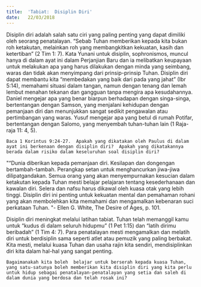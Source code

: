 ```yaml
---
title:  'Tabiat:  Disiplin Diri'
date:   22/03/2018
---
```


Disiplin diri adalah salah satu ciri yang paling penting yang dapat dimiliki oleh seorang penatalayan. “Sebab Tuhan memberikan kepada kita bukan roh ketakutan, melainkan roh yang membangkitkan kekuatan, kasih dan ketertiban” (2 Tim 1: 7). Kata Yunani untuk disiplin, sophronismos, muncul hanya di dalam ayat ini dalam Perjanjian Baru dan ia melibatkan keupayaan untuk melakukan apa yang harus dilakukan dengan minda yang seimbang, waras dan tidak akan menyimpang dari prinsip-prinsip Tuhan. Disiplin diri dapat membantu kita “membedakan yang baik dari pada yang jahat” (Ibr 5:14), memahami situasi dalam tangan, namun dengan tenang dan lemah lembut menahan tekanan dan gangguan tanpa mengira apa kesudahannya. Daniel mengejar apa yang benar biarpun berhadapan dengan singa-singa, bertentangan dengan Samson, yang menjalani kehidupan dengan pemanjaan diri dan menunjukkan sangat sedikit pengawalan atau pertimbangan yang waras. Yusuf mengejar apa yang betul di rumah Potifar, bertentangan dengan Salomo, yang menyembah tuhan-tuhan lain (1 Raja-raja 11: 4, 5).

`Baca 1 Korintus 9:24-27.  Apakah yang dikatakan oleh Paulus di dalam ayat ini berkenaan dengan disiplin diri?  Apakah yang dikatakannya berada dalam risiko dalam keseluruhan soal disiplin diri?`

"“Dunia diberikan kepada pemanjaan diri. Kesilapan dan dongengan bertambah-tambah. Perangkap setan untuk menghancurkan jiwa-jiwa dilipatgandakan. Semua orang yang akan menyempurnakan kesucian dalam ketakutan kepada Tuhan mesti belajar pelajaran tentang kesederhanaan dan kawalan diri. Selera dan nafsu harus dikawal oleh  kuasa otak yang lebih tinggi. Disiplin diri ini penting untuk kekuatan mental dan pemahaman rohani yang akan membolehkan kita memahami dan mengamalkan kebenaran suci perkataan Tuhan. "- Ellen G. White, The Desire of Ages, p. 101.

Disiplin diri meningkat melalui latihan tabiat. Tuhan telah memanggil kamu untuk “kudus di dalam seluruh hidupmu” (1 Pet 1:15) dan “latih dirimu beribadah” (1 Tim 4: 7). Para penatalayan mesti mengamalkan dan melatih diri untuk berdisiplin sama seperti atlet atau pemuzik yang paling berbakat. Kita mesti, melalui kuasa Tuhan dan usaha rajin kita sendiri, mendisiplinkan diri kita dalam hal-hal yang sangat penting.

`Bagaimanakah kita boleh  belajar untuk berserah kepada kuasa Tuhan, yang satu-satunya boleh memberikan kita disiplin diri yang kita perlu untuk hidup sebagai penatalayan-penatalayan yang setia dan saleh di dalam dunia yang berdosa dan telah rosak ini?`